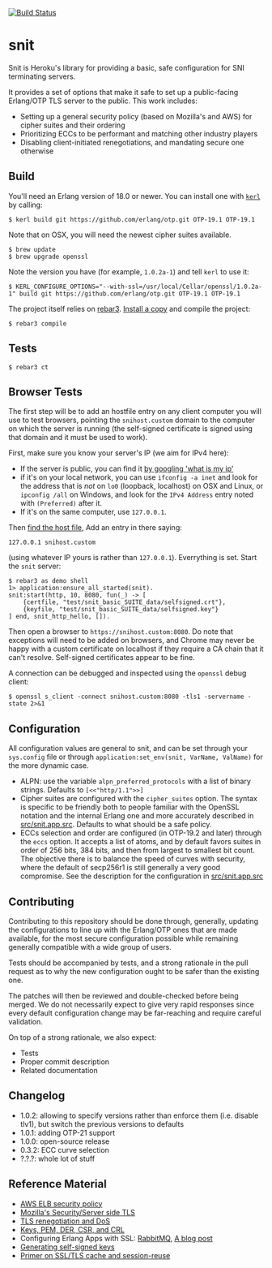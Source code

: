 [![Build Status](https://magnum.travis-ci.com/heroku/snit.svg?token=uNxDxTYyzRaxPpJGQ5yq&branch=master)](https://magnum.travis-ci.com/heroku/snit)

snit
=====

Snit is Heroku's library for providing a basic, safe configuration for SNI terminating servers.

It provides a set of options that make it safe to set up a public-facing Erlang/OTP TLS server to the public. This work includes:

- Setting up a general security policy (based on Mozilla's and AWS) for cipher suites and their ordering
- Prioritizing ECCs to be performant and matching other industry players
- Disabling client-initiated renegotiations, and mandating secure one otherwise

Build
-----

You'll need an Erlang version of 18.0 or newer. You can install one with
[`kerl`](https://github.com/yrashk/kerl) by calling:

    $ kerl build git https://github.com/erlang/otp.git OTP-19.1 OTP-19.1

Note that on OSX, you will need the newest cipher suites available.

    $ brew update
    $ brew upgrade openssl

Note the version you have (for example, `1.0.2a-1`) and tell `kerl` to use it:

    $ KERL_CONFIGURE_OPTIONS="--with-ssl=/usr/local/Cellar/openssl/1.0.2a-1" build git https://github.com/erlang/otp.git OTP-19.1 OTP-19.1

The project itself relies on [rebar3](http://www.rebar3.org). [Install a
copy](http://www.rebar3.org/v3.0/docs/getting-started) and compile the project:

    $ rebar3 compile

Tests
-----

    $ rebar3 ct

Browser Tests
-------------

The first step will be to add an hostfile entry on any client computer you
will use to test browsers, pointing the `snihost.custom` domain to the
computer on which the server is running (the self-signed certificate is
signed using that domain and it must be used to work).

First, make sure you know your server's IP (we aim for IPv4 here):

- If the server is public, you can find it [by googling 'what is my
  ip'](https://www.google.ca/search?q=parentheses+%28+%29&ie=utf-8&oe=utf-8&gws_rd=cr&ei=gpRcVZHsBsbfggSs34G4Dw#q=what+is+my+ip)
- if it's on your local network, you can use `ifconfig -a inet` and look for
  the address that is *not* on `lo0` (loopback, localhost) on OSX and Linux, or
  `ipconfig /all` on Windows, and look for the `IPv4 Address` entry noted with
  `(Preferred)` after it.
- If it's on the same computer, use `127.0.0.1`.

Then [find the host
file](http://en.wikipedia.org/wiki/Hosts_%28file%29#Location_in_the_file_system),
Add an entry in there saying:

    127.0.0.1 snihost.custom

(using whatever IP yours is rather than `127.0.0.1`). Everrything is set.
Start the `snit` server:

    $ rebar3 as demo shell
    1> application:ensure_all_started(snit).
    snit:start(http, 10, 8080, fun(_) -> [
        {certfile, "test/snit_basic_SUITE_data/selfsigned.crt"},
        {keyfile, "test/snit_basic_SUITE_data/selfsigned.key"}
    ] end, snit_http_hello, []).

Then open a browser to `https://snihost.custom:8080`. Do note that exceptions
will need to be added on browsers, and Chrome may never be happy with a custom
certificate on localhost if they require a CA chain that it can't resolve.
Self-signed certificates appear to be fine.

A connection can be debugged and inspected using the `openssl` debug client:

    $ openssl s_client -connect snihost.custom:8080 -tls1 -servername -state 2>&1

Configuration
-------------

All configuration values are general to snit, and can be set through your `sys.config` file or through `application:set_env(snit, VarName, ValName)` for the more dynamic case.

- ALPN: use the variable `alpn_preferred_protocols` with a list of binary strings. Defaults to `[<<"http/1.1">>]`
- Cipher suites are configured with the `cipher_suites` option. The syntax is specific to be friendly both to people familiar with the OpenSSL notation and the internal Erlang one and more accurately described in [src/snit.app.src](src/snit.app.src#L13). Defaults to what should be a safe policy.
- ECCs selection and order are configured (in OTP-19.2 and later) through the `eccs` option. It accepts a list of atoms, and by default favors suites in order of 256 bits, 384 bits, and then from largest to smallest bit count. The objective there is to balance the speed of curves with security, where the default of secp256r1 is still generally a very good compromise. See the description for the configuration in [src/snit.app.src](src/snit.app.src#L84)

Contributing
------------

Contributing to this repository should be done through, generally, updating the configurations to line up with the Erlang/OTP ones that are made available, for the most secure configuration possible while remaining generally compatible with a wide group of users.

Tests should be accompanied by tests, and a strong rationale in the pull request as to why the new configuration ought to be safer than the existing one.

The patches will then be reviewed and double-checked before being merged. We do not necessarily expect to give very rapid responses since every default configuration change may be far-reaching and require careful validation.

On top of a strong rationale, we also expect:

- Tests
- Proper commit description
- Related documentation

Changelog
---------

- 1.0.2: allowing to specify versions rather than enforce them (i.e. disable tlv1), but switch the previous versions to defaults
- 1.0.1: adding OTP-21 support
- 1.0.0: open-source release
- 0.3.2: ECC curve selection
- ?.?.?: whole lot of stuff

Reference Material
------------------

- [AWS ELB security policy](http://docs.aws.amazon.com/elasticloadbalancing/latest/classic/elb-security-policy-table.html)
- [Mozilla's Security/Server side TLS](https://wiki.mozilla.org/Security/Server_Side_TLS)
- [TLS renegotiation and DoS](https://blog.qualys.com/ssllabs/2011/10/31/tls-renegotiation-and-denial-of-service-attacks)
- [Keys, PEM, DER, CSR, and CRL](http://serverfault.com/questions/9708/what-is-a-pem-file-and-how-does-it-differ-from-other-openssl-generated-key-file)
- Configuring Erlang Apps with SSL: [RabbitMQ](https://www.rabbitmq.com/ssl.html), [A blog post](https://terinstock.com/post/2014/07/TLS-with-Erlang/)
- [Generating self-signed keys](http://www.akadia.com/services/ssh_test_certificate.html)
- [Primer on SSL/TLS cache and session-reuse](https://vincent.bernat.im/en/blog/2011-ssl-session-reuse-rfc5077)

